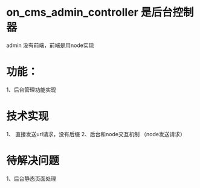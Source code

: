 # on_cms_admin_controller 是后台控制器

admin 没有前端，前端是用node实现
# 功能：
1、后台管理功能实现




# 技术实现 
1、 直接发送url请求，没有后缀 
2、后台和node交互机制 （node发送请求）

# 待解决问题
1、后台静态页面处理

